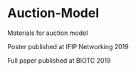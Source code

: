 # Auction-Model
Materials for auction model

Poster published at IFIP Networking 2019

Full paper published at BIOTC 2019
